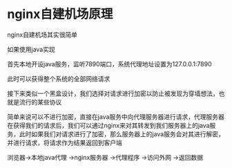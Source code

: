 # nginx自建机场原理

nginx自建机场其实很简单

如果使用java实现

首先本地开设java服务，监听7890端口，系统代理地址设置为127.0.0.1:7890

此时可以获得整个系统的全部网络请求

接下来类似一个黑盒设计，我们选择对请求进行加密以防止被发现为穿墙想法，也就是流行的某些协议

简单来说可以不进行加密，直接在java服务中向代理服务器进行请求，代理服务器在获得我们的请求后，我们可以通过nginx来对其转发到我们服务器上的java服务，此时如果我们对请求进行了加密，那么服务器上的java服务会对其进行解密，并进行请求，将请求作为结果返回到客户端

浏览器->本地java代理 ->nginx服务器 ->代理程序 ->访问外网 ->返回数据
